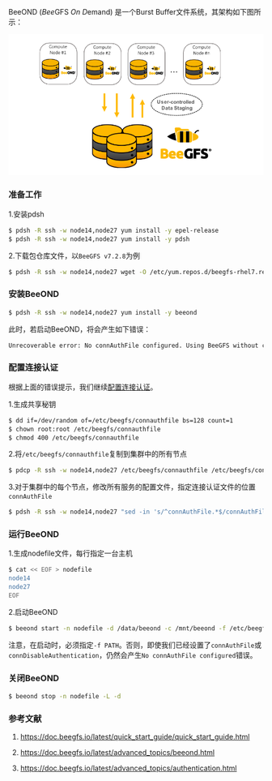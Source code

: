 BeeOND (*Bee*GFS *On* *D*emand) 是一个Burst Buffer文件系统，其架构如下图所示：

![](../img/beeond-overview.png)

### 准备工作

1.安装pdsh

```bash
$ pdsh -R ssh -w node14,node27 yum install -y epel-release
$ pdsh -R ssh -w node14,node27 yum install -y pdsh
```

2.下载包仓库文件，以`BeeGFS v7.2.8`为例

```bash
$ pdsh -R ssh -w node14,node27 wget -O /etc/yum.repos.d/beegfs-rhel7.repo https://www.beegfs.io/release/beegfs_7.2.8/dists/beegfs-rhel7.repo
```

### 安装BeeOND

```bash
$ pdsh -R ssh -w node14,node27 yum install -y beeond
```

此时，若启动BeeOND，将会产生如下错误：

```bash
Unrecoverable error: No connAuthFile configured. Using BeeGFS without connection authentication is considered insecure and is not recommended. If you really want or need to run BeeGFS without connection authentication, please set connDisableAuthentication to true.
```

### 配置连接认证

根据上面的错误提示，我们继续[配置连接认证](https://doc.beegfs.io/latest/advanced_topics/authentication.html)。

1.生成共享秘钥

```bash
$ dd if=/dev/random of=/etc/beegfs/connauthfile bs=128 count=1
$ chown root:root /etc/beegfs/connauthfile
$ chmod 400 /etc/beegfs/connauthfile
```

2.将`/etc/beegfs/connauthfile`复制到集群中的所有节点

```bash
$ pdcp -R ssh -w node14,node27 /etc/beegfs/connauthfile /etc/beegfs/connauthfile
```

3.对于集群中的每个节点，修改所有服务的配置文件，指定连接认证文件的位置`connAuthFile`

```bash
$ pdsh -R ssh -w node14,node27 "sed -in 's/^connAuthFile.*$/connAuthFile=\/etc\/beegfs\/connauthfile/g' /etc/beegfs/beegfs-*.conf"
```

### 运行BeeOND

1.生成nodefile文件，每行指定一台主机

```bash
$ cat << EOF > nodefile
node14
node27
EOF
```

2.启动BeeOND

```bash
$ beeond start -n nodefile -d /data/beeond -c /mnt/beeond -f /etc/beegfs -P
```

注意，在启动时，必须指定`-f PATH`。否则，即使我们已经设置了`connAuthFile`或`connDisableAuthentication`，仍然会产生`No connAuthFile configured`错误。

### 关闭BeeOND

```bash
$ beeond stop -n nodefile -L -d
```

### 参考文献

1. https://doc.beegfs.io/latest/quick_start_guide/quick_start_guide.html

1. https://doc.beegfs.io/latest/advanced_topics/beeond.html

1. https://doc.beegfs.io/latest/advanced_topics/authentication.html
